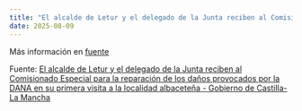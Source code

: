 ```yaml
---
title: "El alcalde de Letur y el delegado de la Junta reciben al Comisionado Especial para la reparación de los daños provocados por la DANA en su primera visita a la localidad albaceteña - Gobierno de Castilla-La Mancha"
date: 2025-08-09
---
```


Más información en [fuente](https://news.google.com/rss/articles/CBMi8wFBVV95cUxNWXlsbU5QRXlzV0kwSzVNOFN6WHJ1ZmtnLXJMUVN2cE9BRkozRHdvcndFTWpaNzlDUk9zdjViU2h6Q18tOFBZUXE1cFhKNVpJNnhEaF95MlFYTVBDWUpQdzhuYmgzTXpRcV83TVNMbkFPUElkX1RfUm5PNUduZlpwZFhhdXJ4bzBNMmtSVHFyZ0l4OXFuSXh4aVNqdEdpWXZ2Q0ZwREVJSFF1UXJpVjV1MXNLWjhXYXJnT3cxY1pBdDlIdDkwcUFvQmtZQkdfUUdvSFpkWFAzSlF0SzIyN0xfZmFEQlR6eER3cHFHdEwxMm1INlE?oc=5)

Fuente: [El alcalde de Letur y el delegado de la Junta reciben al Comisionado Especial para la reparación de los daños provocados por la DANA en su primera visita a la localidad albaceteña - Gobierno de Castilla-La Mancha](https://news.google.com/rss/articles/CBMi8wFBVV95cUxNWXlsbU5QRXlzV0kwSzVNOFN6WHJ1ZmtnLXJMUVN2cE9BRkozRHdvcndFTWpaNzlDUk9zdjViU2h6Q18tOFBZUXE1cFhKNVpJNnhEaF95MlFYTVBDWUpQdzhuYmgzTXpRcV83TVNMbkFPUElkX1RfUm5PNUduZlpwZFhhdXJ4bzBNMmtSVHFyZ0l4OXFuSXh4aVNqdEdpWXZ2Q0ZwREVJSFF1UXJpVjV1MXNLWjhXYXJnT3cxY1pBdDlIdDkwcUFvQmtZQkdfUUdvSFpkWFAzSlF0SzIyN0xfZmFEQlR6eER3cHFHdEwxMm1INlE?oc=5)
